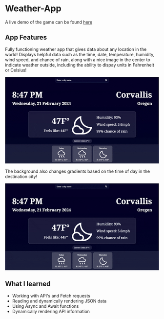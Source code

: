 # Weather-App

A live demo of the game can be found [here](https://zando411.github.io/Weather-App/)

## App Features

Fully functioning weather app that gives data about any location in the world! Displays helpful data such as the time, date, temperature, humidity, wind speed, and chance of rain, along with a nice image in the center to indicate weather outside, including the ability to dispay units in Fahrenheit or Celsius!

![gif of changing temp units](./images/fToC.gif)

The background also changes gradients based on the time of day in the destination city!

![gif of changing](./images/gradient.gif)

## What I learned

- Working with API's and Fetch requests
- Reading and dynamically rendering JSON data
- Using Async and Await functions
- Dynamically rendering API information
